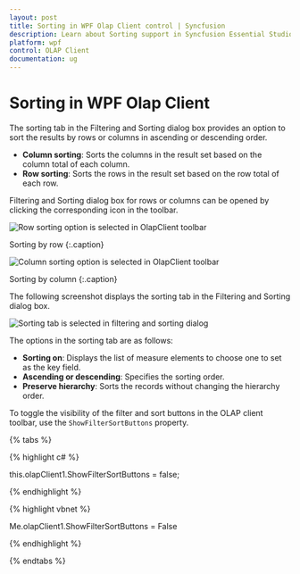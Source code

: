 ```yaml
---
layout: post
title: Sorting in WPF Olap Client control | Syncfusion
description: Learn about Sorting support in Syncfusion Essential Studio WPF Olap Client control, its elements and more details.
platform: wpf
control: OLAP Client
documentation: ug
---
```


# Sorting in WPF Olap Client

The sorting tab in the Filtering and Sorting dialog box provides an option to sort the results by rows or columns in ascending or descending order.

* **Column sorting**: Sorts the columns in the result set based on the column total of each column.
* **Row sorting**: Sorts the rows in the result set based on the row total of each row.

Filtering and Sorting dialog box for rows or columns can be opened by clicking the corresponding icon in the toolbar.

![Row sorting option is selected in OlapClient toolbar](Sorting_images/Sorting_img1.png)

Sorting by row
{:.caption}

![Column sorting option is selected in OlapClient toolbar](Sorting_images/Sorting_img2.png)

Sorting by column
{:.caption}

The following screenshot displays the sorting tab in the Filtering and Sorting dialog box.

![Sorting tab is selected in filtering and sorting dialog](Sorting_images/Sorting_img3.png)

The options in the sorting tab are as follows:

* **Sorting on**: Displays the list of measure elements to choose one to set as the key field.
* **Ascending or descending**: Specifies the sorting order.
* **Preserve hierarchy**: Sorts the records without changing the hierarchy order.

To toggle the visibility of the filter and sort buttons in the OLAP client toolbar, use the `ShowFilterSortButtons` property.

{% tabs %} 

{% highlight c# %}  

this.olapClient1.ShowFilterSortButtons = false;

{% endhighlight %} 

{% highlight vbnet %} 

Me.olapClient1.ShowFilterSortButtons = False

{% endhighlight %}
 
{% endtabs %}

